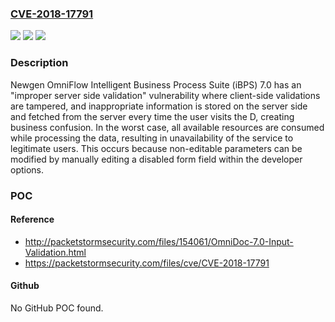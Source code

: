 ### [CVE-2018-17791](https://cve.mitre.org/cgi-bin/cvename.cgi?name=CVE-2018-17791)
![](https://img.shields.io/static/v1?label=Product&message=n%2Fa&color=blue)
![](https://img.shields.io/static/v1?label=Version&message=n%2Fa&color=blue)
![](https://img.shields.io/static/v1?label=Vulnerability&message=n%2Fa&color=brighgreen)

### Description

Newgen OmniFlow Intelligent Business Process Suite (iBPS) 7.0 has an "improper server side validation" vulnerability where client-side validations are tampered, and inappropriate information is stored on the server side and fetched from the server every time the user visits the D, creating business confusion. In the worst case, all available resources are consumed while processing the data, resulting in unavailability of the service to legitimate users. This occurs because non-editable parameters can be modified by manually editing a disabled form field within the developer options.

### POC

#### Reference
- http://packetstormsecurity.com/files/154061/OmniDoc-7.0-Input-Validation.html
- https://packetstormsecurity.com/files/cve/CVE-2018-17791

#### Github
No GitHub POC found.

